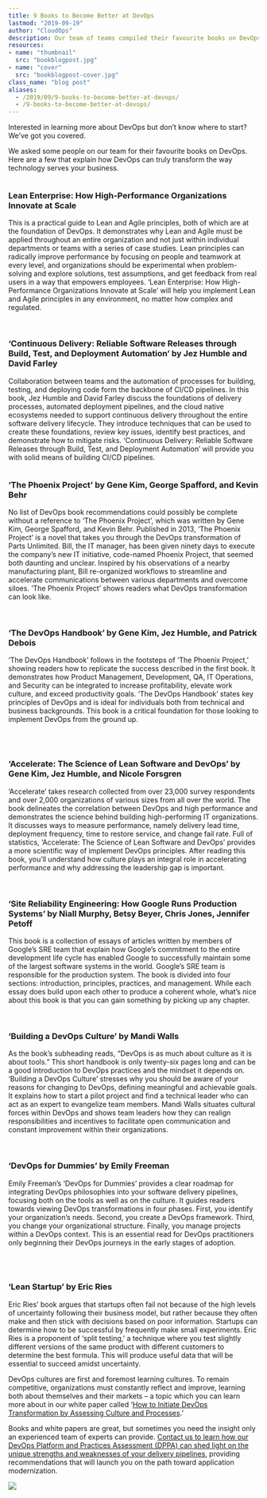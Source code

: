 ```yaml
---
title: 9 Books to Become Better at DevOps
lastmod: "2019-09-19"
author: "CloudOps"
description: Our team of teams compiled their favourite books on DevOps for both beginners and advanced practitioners.
resources:
- name: "thumbnail"
  src: "bookblogpost.jpg"
- name: "cover"
  src: "bookblogpost-cover.jpg"
class_name: "blog post"
aliases:
  - /2019/09/9-books-to-become-better-at-devops/
  - /9-books-to-become-better-at-devops/
---
```



<p>Interested in learning more about DevOps but don’t know where to start? We’ve got you covered.</p> <p>We asked some people on our team for their favourite books on DevOps. Here are a few that explain how DevOps can truly transform the way technology serves your business.</p>

<img src="/images/blog/post/leanenterprise.png" alt="" class="alignleft">

<h3><strong>Lean Enterprise: How High-Performance Organizations Innovate at Scale</strong></h3>

<p>This is a practical guide to Lean and Agile principles, both of which are at the foundation of DevOps. It demonstrates why Lean and Agile must be applied throughout an entire organization and not just within individual departments or teams with a series of case studies. Lean principles can radically improve performance by focusing on people and teamwork at every level, and organizations should be experimental when problem-solving and explore solutions, test assumptions, and get feedback from real users in a way that empowers employees. ‘Lean Enterprise: How High-Performance Organizations Innovate at Scale’ will help you implement Lean and Agile principles in any environment, no matter how complex and regulated.</p>

<br>
<img src="/images/blog/post/continuousdelivery.png" alt="" class="alignleft">

<h3><strong>‘Continuous Delivery: Reliable Software Releases through Build, Test, and Deployment Automation’ by Jez Humble and David Farley</strong></h3>

<p>Collaboration between teams and the automation of processes for building, testing, and deploying code form the backbone of CI/CD pipelines. In this book, Jez Humble and David Farley discuss the foundations of delivery processes, automated deployment pipelines, and the cloud native ecosystems needed to support continuous delivery throughout the entire software delivery lifecycle. They introduce techniques that can be used to create these foundations, review key issues, identify best practices, and demonstrate how to mitigate risks. ‘Continuous Delivery: Reliable Software Releases through Build, Test, and Deployment Automation’ will provide you with solid means of building CI/CD pipelines.</p>

<img src="/images/blog/post/phoenixproject.png" alt="" class="alignleft">

<h3><strong>‘The Phoenix Project’ by Gene Kim, George Spafford, and Kevin Behr</strong></h3>

<p>No list of DevOps book recommendations could possibly be complete without a reference to ‘The Phoenix Project’, which was written by Gene Kim, George Spafford, and Kevin Behr. Published in 2013, ‘The Phoenix Project’ is a novel that takes you through the DevOps transformation of Parts Unlimited. Bill, the IT manager, has been given ninety days to execute the company’s new IT initiative, code-named Phoenix Project, that seemed both daunting and unclear. Inspired by his observations of a nearby manufacturing plant, Bill re-organized workflows to streamline and accelerate communications between various departments and overcome siloes. ‘The Phoenix Project’ shows readers what DevOps transformation can look like.</p>

<br>
<img src="/images/blog/post/DevOpshandbook.png" alt="" class="alignleft">

<h3><strong>‘The DevOps Handbook’ by Gene Kim, Jez Humble, and Patrick Debois</strong></h3>

<p>‘The DevOps Handbook’ follows in the footsteps of ‘The Phoenix Project,’ showing readers how to replicate the success described in the first book. It demonstrates how Product Management, Development, QA, IT Operations, and Security can be integrated to increase profitability, elevate work culture, and exceed productivity goals. ‘The DevOps Handbook’ states key principles of DevOps and is ideal for individuals both from technical and business backgrounds. This book is a critical foundation for those looking to implement DevOps from the ground up.</p>

<br><br>
<img src="/images/blog/post/acdeleratebook.png" alt="" class="alignleft">

<h3><strong>‘Accelerate: The Science of Lean Software and DevOps’ by Gene Kim, Jez Humble, and Nicole Forsgren</strong></h3>

<p>‘Accelerate’ takes research collected from over 23,000 survey respondents and over 2,000 organizations of various sizes from all over the world. The book delineates the correlation between DevOps and high performance and demonstrates the science behind building high-performing IT organizations. It discusses ways to measure performance, namely delivery lead time, deployment frequency, time to restore service, and change fail rate. Full of statistics, ‘Accelerate: The Science of Lean Software and DevOps’ provides a more scientific way of implement DevOps principles. After reading this book, you’ll understand how culture plays an integral role in accelerating performance and why addressing the leadership gap is important.</p>

<br>
<img src="/images/blog/post/srebook.png" alt="" class="alignleft">

<h3>‘Site Reliability Engineering: How Google Runs Production Systems’ by Niall Murphy, Betsy Beyer, Chris Jones, Jennifer Petoff</h3>

<p>This book is a collection of essays of articles written by members of Google’s SRE team that explain how Google’s commitment to the entire development life cycle has enabled Google to successfully maintain some of the largest software systems in the world. Google’s SRE team is responsible for the production system. The book is divided into four sections: introduction, principles, practices, and management. While each essay does build upon each other to produce a coherent whole, what’s nice about this book is that you can gain something by picking up any chapter.</p>

<br>
<img src="/images/blog/post/mandiwalls.png" alt="" class="alignleft">

<h3>‘Building a DevOps Culture’ by Mandi Walls</h3>

<p>As the book’s subheading reads, “DevOps is as much about culture as it is about tools.” This short handbook is only twenty-six pages long and can be a good introduction to DevOps practices and the mindset it depends on. ‘Building a DevOps Culture’ stresses why you should be aware of your reasons for changing to DevOps, defining meaningful and achievable goals. It explains how to start a pilot project and find a technical leader who can act as an expert to evangelize team members. Mandi Walls situates cultural forces within DevOps and shows team leaders how they can realign responsibilities and incentives to facilitate open communication and constant improvement within their organizations.</p>

<br>
<img src="/images/blog/post/devopsdummies.png" alt="" class="alignleft">

<h3>‘DevOps for Dummies’ by Emily Freeman</h3>

<p>Emily Freeman’s ‘DevOps for Dummies’ provides a clear roadmap for integrating DevOps philosophies into your software delivery pipelines, focusing both on the tools as well as on the culture. It guides readers towards viewing DevOps transformations in four phases. First, you identify your organization’s needs. Second, you create a DevOps framework. Third, you change your organizational structure. Finally, you manage projects within a DevOps context. This is an essential read for DevOps practitioners only beginning their DevOps journeys in the early stages of adoption.</p>


<br><br>
<img src="/images/blog/post/startup.png" alt="" class="alignleft">

<h3>‘Lean Startup’ by Eric Ries</h3>

<p>Eric Ries’ book argues that startups often fail not because of the high levels of uncertainty following their business model, but rather because they often make and then stick with decisions based on poor information. Startups can determine how to be successful by frequently make small experiments. Eric Ries is a proponent of ‘split testing,’ a technique where you test slightly different versions of the same product with different customers to determine the best formula. This will produce useful data that will be essential to succeed amidst uncertainty.</p>

<p>DevOps cultures are first and foremost learning cultures. To remain competitive, organizations must constantly reflect and improve, learning both about themselves and their markets – a topic which you can learn more about in our white paper called ‘<a href="/resources/white-papers/how-to-initiate-devops-transformation-by-assessing-culture-and-processes/">How to Initiate DevOps Transformation by Assessing Culture and Processes</a>.’</p>

<p>Books and white papers are great, but sometimes you need the insight only an experienced team of experts can provide. <a href="/devops-platform-practices-assessment/">Contact us to learn how our DevOps Platform and Practices Assessment (DPPA) can shed light on the unique strengths and weaknesses of your delivery pipelines</a>, providing recommendations that will launch you on the path toward application modernization.</p>

<div class="row">
    <div class="col-xl-8 offset-xl-2 col-lg-10 offset-lg-1 col-md-10 offset-md-1 col-sm-12 col-xs-12 cta-image">
    <a href="/resources/white-papers/how-to-initiate-devops-transformation-by-assessing-culture-and-processes/">
      <img src="/images/blog/cta/white-paper.jpeg">
    </a>
    </div>
</div>